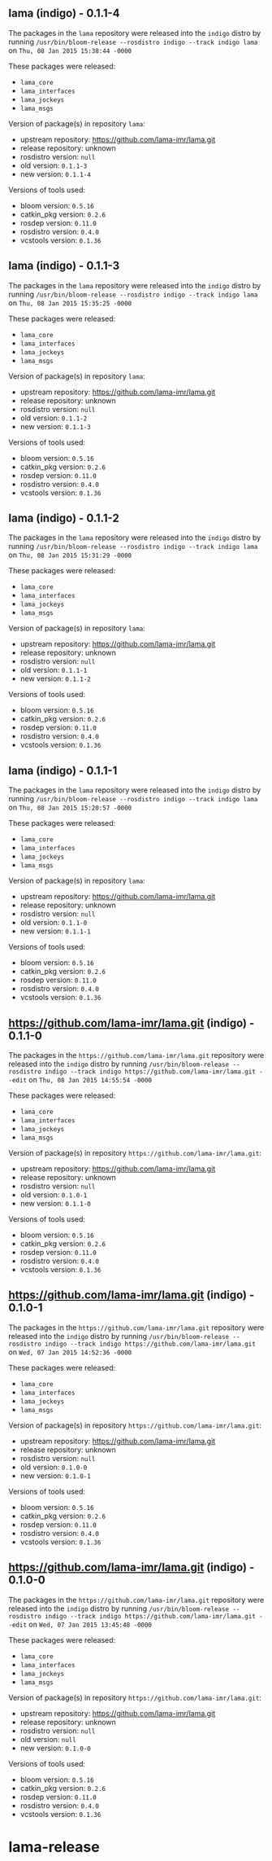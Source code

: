 ## lama (indigo) - 0.1.1-4

The packages in the `lama` repository were released into the `indigo` distro by running `/usr/bin/bloom-release --rosdistro indigo --track indigo lama` on `Thu, 08 Jan 2015 15:38:44 -0000`

These packages were released:
- `lama_core`
- `lama_interfaces`
- `lama_jockeys`
- `lama_msgs`

Version of package(s) in repository `lama`:
- upstream repository: https://github.com/lama-imr/lama.git
- release repository: unknown
- rosdistro version: `null`
- old version: `0.1.1-3`
- new version: `0.1.1-4`

Versions of tools used:
- bloom version: `0.5.16`
- catkin_pkg version: `0.2.6`
- rosdep version: `0.11.0`
- rosdistro version: `0.4.0`
- vcstools version: `0.1.36`


## lama (indigo) - 0.1.1-3

The packages in the `lama` repository were released into the `indigo` distro by running `/usr/bin/bloom-release --rosdistro indigo --track indigo lama` on `Thu, 08 Jan 2015 15:35:25 -0000`

These packages were released:
- `lama_core`
- `lama_interfaces`
- `lama_jockeys`
- `lama_msgs`

Version of package(s) in repository `lama`:
- upstream repository: https://github.com/lama-imr/lama.git
- release repository: unknown
- rosdistro version: `null`
- old version: `0.1.1-2`
- new version: `0.1.1-3`

Versions of tools used:
- bloom version: `0.5.16`
- catkin_pkg version: `0.2.6`
- rosdep version: `0.11.0`
- rosdistro version: `0.4.0`
- vcstools version: `0.1.36`


## lama (indigo) - 0.1.1-2

The packages in the `lama` repository were released into the `indigo` distro by running `/usr/bin/bloom-release --rosdistro indigo --track indigo lama` on `Thu, 08 Jan 2015 15:31:29 -0000`

These packages were released:
- `lama_core`
- `lama_interfaces`
- `lama_jockeys`
- `lama_msgs`

Version of package(s) in repository `lama`:
- upstream repository: https://github.com/lama-imr/lama.git
- release repository: unknown
- rosdistro version: `null`
- old version: `0.1.1-1`
- new version: `0.1.1-2`

Versions of tools used:
- bloom version: `0.5.16`
- catkin_pkg version: `0.2.6`
- rosdep version: `0.11.0`
- rosdistro version: `0.4.0`
- vcstools version: `0.1.36`


## lama (indigo) - 0.1.1-1

The packages in the `lama` repository were released into the `indigo` distro by running `/usr/bin/bloom-release --rosdistro indigo --track indigo lama` on `Thu, 08 Jan 2015 15:20:57 -0000`

These packages were released:
- `lama_core`
- `lama_interfaces`
- `lama_jockeys`
- `lama_msgs`

Version of package(s) in repository `lama`:
- upstream repository: https://github.com/lama-imr/lama.git
- release repository: unknown
- rosdistro version: `null`
- old version: `0.1.1-0`
- new version: `0.1.1-1`

Versions of tools used:
- bloom version: `0.5.16`
- catkin_pkg version: `0.2.6`
- rosdep version: `0.11.0`
- rosdistro version: `0.4.0`
- vcstools version: `0.1.36`


## https://github.com/lama-imr/lama.git (indigo) - 0.1.1-0

The packages in the `https://github.com/lama-imr/lama.git` repository were released into the `indigo` distro by running `/usr/bin/bloom-release --rosdistro indigo --track indigo https://github.com/lama-imr/lama.git --edit` on `Thu, 08 Jan 2015 14:55:54 -0000`

These packages were released:
- `lama_core`
- `lama_interfaces`
- `lama_jockeys`
- `lama_msgs`

Version of package(s) in repository `https://github.com/lama-imr/lama.git`:
- upstream repository: https://github.com/lama-imr/lama.git
- release repository: unknown
- rosdistro version: `null`
- old version: `0.1.0-1`
- new version: `0.1.1-0`

Versions of tools used:
- bloom version: `0.5.16`
- catkin_pkg version: `0.2.6`
- rosdep version: `0.11.0`
- rosdistro version: `0.4.0`
- vcstools version: `0.1.36`


## https://github.com/lama-imr/lama.git (indigo) - 0.1.0-1

The packages in the `https://github.com/lama-imr/lama.git` repository were released into the `indigo` distro by running `/usr/bin/bloom-release --rosdistro indigo --track indigo https://github.com/lama-imr/lama.git` on `Wed, 07 Jan 2015 14:52:36 -0000`

These packages were released:
- `lama_core`
- `lama_interfaces`
- `lama_jockeys`
- `lama_msgs`

Version of package(s) in repository `https://github.com/lama-imr/lama.git`:
- upstream repository: https://github.com/lama-imr/lama.git
- release repository: unknown
- rosdistro version: `null`
- old version: `0.1.0-0`
- new version: `0.1.0-1`

Versions of tools used:
- bloom version: `0.5.16`
- catkin_pkg version: `0.2.6`
- rosdep version: `0.11.0`
- rosdistro version: `0.4.0`
- vcstools version: `0.1.36`


## https://github.com/lama-imr/lama.git (indigo) - 0.1.0-0

The packages in the `https://github.com/lama-imr/lama.git` repository were released into the `indigo` distro by running `/usr/bin/bloom-release --rosdistro indigo --track indigo https://github.com/lama-imr/lama.git --edit` on `Wed, 07 Jan 2015 13:45:48 -0000`

These packages were released:
- `lama_core`
- `lama_interfaces`
- `lama_jockeys`
- `lama_msgs`

Version of package(s) in repository `https://github.com/lama-imr/lama.git`:
- upstream repository: https://github.com/lama-imr/lama.git
- release repository: unknown
- rosdistro version: `null`
- old version: `null`
- new version: `0.1.0-0`

Versions of tools used:
- bloom version: `0.5.16`
- catkin_pkg version: `0.2.6`
- rosdep version: `0.11.0`
- rosdistro version: `0.4.0`
- vcstools version: `0.1.36`


# lama-release
